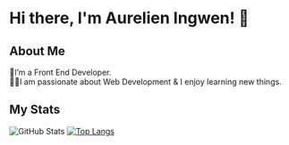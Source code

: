 # **Hi there, I'm Aurelien Ingwen! :wave:**


## **About Me**

🌱I’m a Front End Developer.  
👨‍💻I am passionate about Web Development & I enjoy learning new things.

## **My Stats**

![GitHub Stats](https://github-readme-stats.vercel.app/api?username=Aurelien1997&theme=radical) [![Top Langs](https://github-readme-stats.vercel.app/api/top-langs/?username=Aurelien1997&layout=compact)](https://github.com/Aurelien1997/github-readme-stats)



